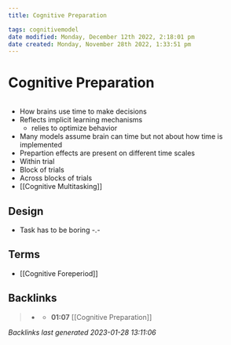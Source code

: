 ```yaml
---
title: Cognitive Preparation

tags: cognitivemodel 
date modified: Monday, December 12th 2022, 2:18:01 pm
date created: Monday, November 28th 2022, 1:33:51 pm
---
```


# Cognitive Preparation
```toc
```
- How brains use time to make decisions
- Reflects implicit learning mechanisms
	- relies to optimize behavior
- Many models assume brain can time but not about how time is implemented
- Prepartion effects are present on different time scales
- Within trial
- Block of trials
- Across blocks of trials
- [[Cognitive Multitasking]]

## Design
- Task has to be boring -.-

## Terms
- [[Cognitive Foreperiod]]

## Backlinks

> - [](journals/2022-12-12.md)
>   - **01:07** [[Cognitive Preparation]]

_Backlinks last generated 2023-01-28 13:11:06_
